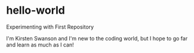 # hello-world
Experimenting with First Repository 

I'm Kirsten Swanson and I'm new to the coding world, but I hope to go far and learn as much as I can! 
